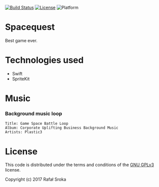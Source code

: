 [![Build Status](https://travis-ci.org/r3econ/CryptoTicker.svg?branch=master)](https://travis-ci.org/r3econ/CryptoTicker)
[![License](https://img.shields.io/badge/license-GNU%20GPLv3-brightgreen.svg)](https://www.gnu.org/licenses/gpl-3.0.en.html)
![Platform](https://img.shields.io/badge/platform-ios-lightgrey.svg)

# Spacequest
Best game ever.

# Technologies used
- Swift
- SpriteKit

# Music

### Background music loop
```
Title: Game Space Battle Loop
Album: Corporate Uplifting Business Background Music
Artists: Plastic3
```
# License
This code is distributed under the terms and conditions of the [GNU GPLv3](https://choosealicense.com/licenses/gpl-3.0/) license.

Copyright (c) 2017 Rafał Sroka
